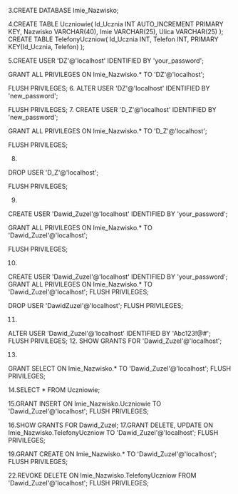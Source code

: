 3.CREATE DATABASE Imie_Nazwisko;

4.CREATE TABLE Uczniowie(
Id_Ucznia INT AUTO_INCREMENT PRIMARY KEY,
Nazwisko VARCHAR(40),
Imie VARCHAR(25),
Ulica VARCHAR(25)
);
CREATE TABLE TelefonyUczniow(
Id_Ucznia INT,
Telefon INT,
PRIMARY KEY(Id_Ucznia, Telefon)
);

5.CREATE USER 'DZ'@'localhost' IDENTIFIED BY 'your_password';


GRANT ALL PRIVILEGES ON Imie_Nazwisko.* TO 'DZ'@'localhost';


FLUSH PRIVILEGES;
6.
ALTER USER 'DZ'@'localhost' IDENTIFIED BY 'new_password';


FLUSH PRIVILEGES;
7.
CREATE USER 'D_Z'@'localhost' IDENTIFIED BY 'new_password';


GRANT ALL PRIVILEGES ON Imie_Nazwisko.* TO 'D_Z'@'localhost';


FLUSH PRIVILEGES;

8.
DROP USER 'D_Z'@'localhost';


FLUSH PRIVILEGES;

9.
CREATE USER 'Dawid_Zuzel'@'localhost' IDENTIFIED BY 'your_password';


GRANT ALL PRIVILEGES ON Imie_Nazwisko.* TO 'Dawid_Zuzel'@'localhost';


FLUSH PRIVILEGES;

10.
CREATE USER 'Dawid_Zuzel'@'localhost' IDENTIFIED BY 'your_password';
GRANT ALL PRIVILEGES ON Imie_Nazwisko.* TO 'Dawid_Zuzel'@'localhost';
FLUSH PRIVILEGES;

DROP USER 'DawidZuzel'@'localhost';
FLUSH PRIVILEGES;

11.
ALTER USER 'Dawid_Zuzel'@'localhost' IDENTIFIED BY 'Abc123!@#';
FLUSH PRIVILEGES;
12.
SHOW GRANTS FOR 'Dawid_Zuzel'@'localhost';

13.
GRANT SELECT ON Imie_Nazwisko.* TO 'Dawid_Zuzel'@'localhost';
FLUSH PRIVILEGES;

14.SELECT * FROM Uczniowie;

15.GRANT INSERT ON Imie_Nazwisko.Uczniowie TO 'Dawid_Zuzel'@'localhost';
FLUSH PRIVILEGES;

16.SHOW GRANTS FOR Dawid_Zuzel;
17.GRANT DELETE, UPDATE ON Imie_Nazwisko.TelefonyUczniow TO 'Dawid_Zuzel'@'localhost';
FLUSH PRIVILEGES;

19.GRANT CREATE ON Imie_Nazwisko.* TO 'Dawid_Zuzel'@'localhost';
FLUSH PRIVILEGES;

22.REVOKE DELETE ON Imie_Nazwisko.TelefonyUczniow FROM 'Dawid_Zuzel'@'localhost';
FLUSH PRIVILEGES;




